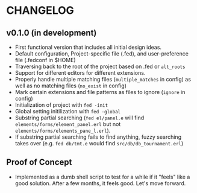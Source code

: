 # CHANGELOG

## v0.1.0 (in development)

* First functional version that includes all initial design ideas.
* Default configuration, Project-specific file (.fed), and user-preference file
  (.fedconf in $HOME)
* Traversing back to the root of the project based on .fed or `alt_roots`
* Support for different editors for different extensions.
* Properly handle multiple matching files (`multiple_matches` in config) as
  well as no matching files (`no_exist` in config)
* Mark certain extensions and file patterns as files to ignore (`ignore` in
  config)
* Initialization of project with `fed -init`
* Global setting initilization with `fed -global`
* Substring partial searching (`fed el/panel.e` will find
  `elements/forms/element_panel.erl` but not
  `elements/forms/elements_pane_l.erl`).
* If substring partial searching fails to find anything, fuzzy searching takes
  over (e.g. `fed db/tmt.e` would find `src/db/db_tournament.erl`)


## Proof of Concept

* Implemented as a dumb shell script to test for a while if it "feels" like a
  good solution. After a few months, it feels good. Let's move forward.
